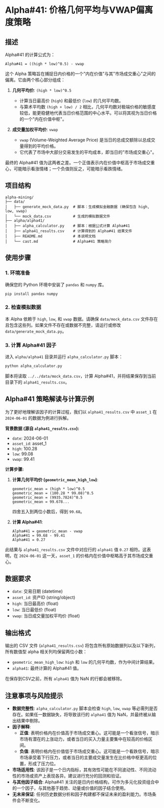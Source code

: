 # Alpha#41: 价格几何平均与VWAP偏离度策略

## 描述

Alpha#41 的计算公式为：

```
Alpha#41 = ((high * low)^0.5) - vwap
```

这个 Alpha 策略旨在捕捉日内价格的一个"内在价值"与其"市场成交重心"之间的偏离。它由两个核心部分组成：

1.  **几何平均价**: `(high * low)^0.5`
    *   计算当日最高价 (`high`) 和最低价 (`low`) 的几何平均数。
    *   与算术平均数 `(high + low) / 2` 相比，几何平均数对极端价格的敏感度较低，能更稳健地代表当日价格范围的中心水平。可以将其视为当日价格的一个"内在价值中枢"。

2.  **成交量加权平均价**: `vwap`
    *   `vwap` (Volume-Weighted Average Price) 是当日的总成交额除以总成交量得到的平均价格。
    *   它代表了市场中大部分交易发生的平均成本，即当日的"市场成交重心"。

最终的 Alpha#41 值为这两者之差。一个正值表示内在价值中枢高于市场成交重心，可能暗示看涨情绪；一个负值则反之，可能暗示看跌情绪。

## 项目结构

```
alpha-mining/
├── data/
│   ├── generate_mock_data.py  # 脚本：生成模拟金融数据 (确保包含 high, low, vwap)
│   └── mock_data.csv          # 生成的模拟数据文件
├── alpha/alpha41/
│   ├── alpha_calculator.py    # 脚本：根据公式计算 Alpha#41
│   ├── alpha41_results.csv    # 计算得到的 Alpha#41 结果文件
│   ├── README.md              # 本说明文档
│   └── cast.md                # Alpha#41 策略简介
```

## 使用步骤

### 1. 环境准备

确保您的 Python 环境中安装了 `pandas` 和 `numpy` 库。

```bash
pip install pandas numpy
```

### 2. 检查模拟数据

本 Alpha 依赖于 `high`, `low`, 和 `vwap` 数据。请确保 `data/mock_data.csv` 文件存在且包含这些列。如果文件不存在或数据不完整，请运行或修改 `data/generate_mock_data.py`。

### 3. 计算 Alpha#41 因子

进入 `alpha/alpha41` 目录并运行 `alpha_calculator.py` 脚本：

```bash
python alpha_calculator.py
```

脚本将读取 `../../data/mock_data.csv`，计算 Alpha#41，并将结果保存到当前目录下的 `alpha41_results.csv`。

## Alpha#41 策略解读与计算示例

为了更好地理解该因子的计算过程，我们以 `alpha41_results.csv` 中 `asset_1` 在 `2024-06-01` 的数据为例进行拆解。

**背景数据 (源自 `alpha41_results.csv`):**
-   `date`: 2024-06-01
-   `asset_id`: asset_1
-   `high`: 100.28
-   `low`: 99.08
-   `vwap`: 99.41

**计算步骤:**

1.  **计算几何平均价 (`geometric_mean_high_low`)**:
    ```
    geometric_mean = (high * low)^0.5
    geometric_mean = (100.28 * 99.08)^0.5
    geometric_mean = (9935.7824)^0.5
    geometric_mean = 99.678...
    ```
    四舍五入到两位小数后，得到 `99.68`。

2.  **计算 Alpha#41**:
    ```
    Alpha#41 = geometric_mean - vwap
    Alpha#41 = 99.68 - 99.41
    Alpha#41 = 0.27
    ```

此结果与 `alpha41_results.csv` 文件中对应行的 `alpha41` 值 `0.27` 相符。这表明，在 `2024-06-01` 这一天，`asset_1` 的价格内在价值中枢略高于其市场成交重心。

## 数据要求

-   `date`: 交易日期 (datetime)
-   `asset_id`: 资产ID (string/object)
-   `high`: 当日最高价 (float)
-   `low`: 当日最低价 (float)
-   `vwap`: 当日成交量加权平均价 (float)

## 输出格式

输出的 CSV 文件 (`alpha41_results.csv`) 将包含所有原始数据列以及以下新列，所有数值型 alpha 相关列均保留两位小数：

-   `geometric_mean_high_low`: `high` 和 `low` 的几何平均数，作为中间计算结果。
-   `alpha41`: 最终计算的 Alpha#41 值。

在保存到CSV之前，所有 `alpha41` 值为 NaN 的行都会被移除。

## 注意事项与风险提示

-   **数据完整性**: `alpha_calculator.py` 脚本会检查 `high`, `low`, `vwap` 等必需列是否存在。如果任一数据缺失，将导致该行的 `alpha41` 值为 NaN，并最终被从输出结果中剔除。
-   **因子解释**:
    *   **正值**: 表明价格内在价值高于市场成交重心。这可能是一个看涨信号，暗示市场有潜在的上涨动力，或者当日的买入力量主要集中在较高的价格区间。
    *   **负值**: 表明价格内在价值低于市场成交重心。这可能是一个看跌信号，暗示市场承受着下行压力，或者当日的主要成交量发生在比价格中枢更高的位置，形成了压力位。
-   **市场适用性**: 该因子是一个日内指标，其有效性可能在不同波动性、不同流动性的市场或资产上表现各异。建议进行充分的回测和验证。
-   **与其他因子结合**: Alpha#41 关注的是日内价格结构，可作为多元化投资组合中的一个因子，与其他基于趋势、动量或价值的因子结合使用。
-   **无未来保证**: 任何历史数据分析和因子构建都不保证未来的盈利能力。市场条件会不断变化。 
